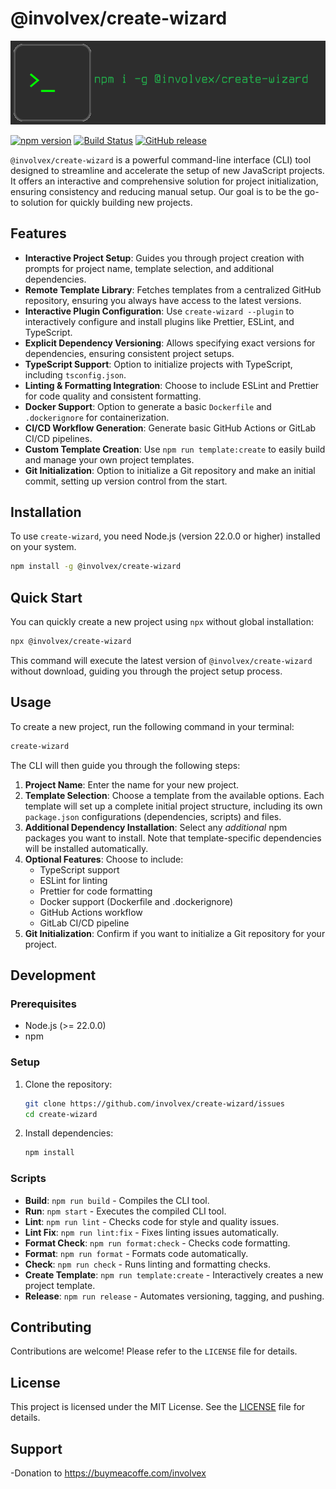 <!-- @format -->

# @involvex/create-wizard

![npm install -g @involvex/create-wizard](assets/prompt.png)

[![npm version](https://badge.fury.io/js/%40involvex%2Fcreate-wizard.svg)](https://badge.fury.io/js/%40involvex%2Fcreate-wizard)
[![Build Status](https://github.com/involvex/create-wizard/actions/workflows/ci-release.yml/badge.svg)](https://github.com/involvex/create-wizard/actions/workflows/ci-release.yml)
[![GitHub release](https://img.shields.io/github/release/involvex/create-wizard.svg)](https://github.com/involvex/create-wizard/releases/)

`@involvex/create-wizard` is a powerful command-line interface (CLI) tool designed to streamline and accelerate the setup of new JavaScript projects. It offers an interactive and comprehensive solution for project initialization, ensuring consistency and reducing manual setup. Our goal is to be the go-to solution for quickly building new projects.

## Features

-   **Interactive Project Setup**: Guides you through project creation with prompts for project name, template selection, and additional dependencies.
-   **Remote Template Library**: Fetches templates from a centralized GitHub repository, ensuring you always have access to the latest versions.
-   **Interactive Plugin Configuration**: Use `create-wizard --plugin` to interactively configure and install plugins like Prettier, ESLint, and TypeScript.
-   **Explicit Dependency Versioning**: Allows specifying exact versions for dependencies, ensuring consistent project setups.
-   **TypeScript Support**: Option to initialize projects with TypeScript, including `tsconfig.json`.
-   **Linting & Formatting Integration**: Choose to include ESLint and Prettier for code quality and consistent formatting.
-   **Docker Support**: Option to generate a basic `Dockerfile` and `.dockerignore` for containerization.
-   **CI/CD Workflow Generation**: Generate basic GitHub Actions or GitLab CI/CD pipelines.
-   **Custom Template Creation**: Use `npm run template:create` to easily build and manage your own project templates.
-   **Git Initialization**: Option to initialize a Git repository and make an initial commit, setting up version control from the start.

## Installation

To use `create-wizard`, you need Node.js (version 22.0.0 or higher) installed on your system.

```bash
npm install -g @involvex/create-wizard
```

## Quick Start

You can quickly create a new project using `npx` without global installation:

```bash
npx @involvex/create-wizard
```

This command will execute the latest version of `@involvex/create-wizard` without download, guiding you through the project setup process.

## Usage

To create a new project, run the following command in your terminal:

```bash
create-wizard
```

The CLI will then guide you through the following steps:

1.  **Project Name**: Enter the name for your new project.
2.  **Template Selection**: Choose a template from the available options. Each template will set up a complete initial project structure, including its own `package.json` configurations (dependencies, scripts) and files.
3.  **Additional Dependency Installation**: Select any _additional_ npm packages you want to install. Note that template-specific dependencies will be installed automatically.
4.  **Optional Features**: Choose to include:
    *   TypeScript support
    *   ESLint for linting
    *   Prettier for code formatting
    *   Docker support (Dockerfile and .dockerignore)
    *   GitHub Actions workflow
    *   GitLab CI/CD pipeline
5.  **Git Initialization**: Confirm if you want to initialize a Git repository for your project.

## Development

### Prerequisites

- Node.js (>= 22.0.0)
- npm

### Setup

1.  Clone the repository:
    ```bash
    git clone https://github.com/involvex/create-wizard/issues
    cd create-wizard
    ```
2.  Install dependencies:
    ```bash
    npm install
    ```

### Scripts

-   **Build**: `npm run build` - Compiles the CLI tool.
-   **Run**: `npm start` - Executes the compiled CLI tool.
-   **Lint**: `npm run lint` - Checks code for style and quality issues.
-   **Lint Fix**: `npm run lint:fix` - Fixes linting issues automatically.
-   **Format Check**: `npm run format:check` - Checks code formatting.
-   **Format**: `npm run format` - Formats code automatically.
-   **Check**: `npm run check` - Runs linting and formatting checks.
-   **Create Template**: `npm run template:create` - Interactively creates a new project template.
-   **Release**: `npm run release` - Automates versioning, tagging, and pushing.

## Contributing

Contributions are welcome! Please refer to the `LICENSE` file for details.

## License

This project is licensed under the MIT License. See the [LICENSE](LICENSE) file for details.

## Support

-Donation to https://buymeacoffe.com/involvex